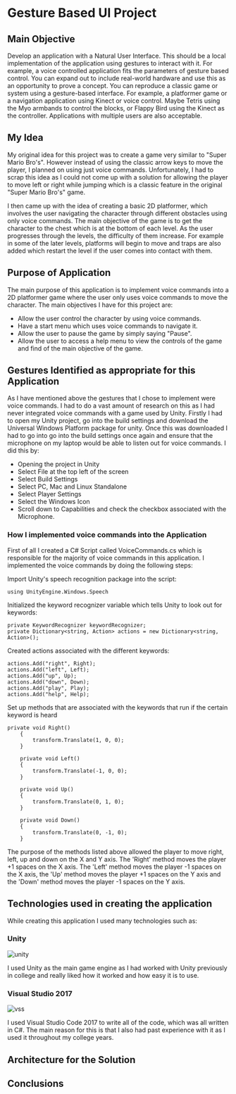 # Gesture Based UI Project

## Main Objective
Develop an application with a Natural User Interface. This should be a local implementation of the application using gestures to interact
with it. For example, a voice controlled application fits the parameters of gesture based control. You
can expand out to include real-world hardware and use this as an opportunity to prove a concept. You can reproduce a classic game or system using a gesture-based interface. For example, a
platformer game or a navigation application using Kinect or voice control. Maybe Tetris using the
Myo armbands to control the blocks, or Flappy Bird using the Kinect as the controller. Applications
with multiple users are also acceptable.

## My Idea
My original idea for this project was to create a game very similar to "Super Mario Bro's". However instead of using the classic arrow keys to move the player, I planned on using just
voice commands. Unfortunately, I had to scrap this idea as I could not come up with a solution for allowing the player to move left or right while jumping which is a classic feature in
the original "Super Mario Bro's" game.
 
I then came up with the idea of creating a basic 2D platformer, which involves the user navigating the character through different obstacles using only voice commands.
The main objective of the game is to get the character to the chest which is at the bottom of each level. As the user progresses through the levels, the difficulty of them increase.
For example in some of the later levels, platforms will begin to move and traps are also added which restart the level if the user comes into contact with them.


## Purpose of Application
The main purpose of this application is to implement voice commands into a 2D platformer game where the user only uses voice commands to move the character.
The main objectives I have for this project are:

- Allow the user control the character by using voice commands.
- Have a start menu which uses voice commands to navigate it.
- Allow the user to pause the game by simply saying "Pause".
- Allow the user to access a help menu to view the controls of the game and find of the main objective of the game.


## Gestures Identified as appropriate for this Application
As I have mentioned above the gestures that I chose to implement were voice commands. I had to do a vast amount of research on this as I had never integrated voice commands with a game used by Unity.
Firstly I had to open my Unity project, go into the build settings and download the Universal Windows Platform package for unity. Once this was downloaded I had to go into go into the build settings once again
and ensure that the microphone on my laptop would be able to listen out for voice commands. I did this by:

- Opening the project in Unity
- Select File at the top left of the screen
- Select Build Settings
- Select PC, Mac and Linux Standalone
- Select Player Settings
- Select the Windows Icon
- Scroll down to Capabilities and check the checkbox associated with the Microphone.

### How I implemented voice commands into the Application
First of all I created a C# Script called VoiceCommands.cs which is responsible for the majority of voice commands in this application. I implemented the voice commands by doing the following steps:

Import Unity's speech recognition package into the script:

```
using UnityEngine.Windows.Speech
```

Initialized the keyword recognizer variable which tells Unity to look out for keywords:

```
private KeywordRecognizer keywordRecognizer;
private Dictionary<string, Action> actions = new Dictionary<string, Action>();
```

Created actions associated with the different keywords:

```
actions.Add("right", Right);
actions.Add("left", Left);
actions.Add("up", Up);
actions.Add("down", Down);
actions.Add("play", Play);
actions.Add("help", Help);
```

Set up methods that are associated with the keywords that run if the certain keyword is heard

```
private void Right()
    {
        transform.Translate(1, 0, 0);
    }

    private void Left()
    {
        transform.Translate(-1, 0, 0);
    }

    private void Up()
    {
        transform.Translate(0, 1, 0);
    }

    private void Down()
    {
        transform.Translate(0, -1, 0);
    }
```

The purpose of the methods listed above allowed the player to move right, left, up and down on the X and Y axis. The 'Right' method moves the player +1 spaces on the X axis. The 'Left' method moves the player -1 spaces
on the X axis, the 'Up' method moves the player +1 spaces on the Y axis and the 'Down' method moves the player -1 spaces on the Y axis.




 


## Technologies used in creating the application
While creating this application I used many technologies such as:

### Unity
![unity](https://user-images.githubusercontent.com/16310972/56030059-d4f37e80-5d13-11e9-8956-2b3650a67b5a.png)

I used Unity as the main game engine as I had worked with Unity previously in college and really liked how it worked and how easy it is to use.

### Visual Studio 2017
![vss](https://user-images.githubusercontent.com/16310972/56030316-6b27a480-5d14-11e9-8b98-0bdf5790d5a4.png)

I used Visual Studio Code 2017 to write all of the code, which was all written in C#. The main reason for this is that I also had past experience with it as I used it throughout my college years.



## Architecture for the Solution




## Conclusions
